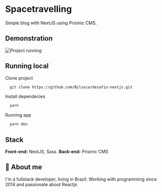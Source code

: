 
# Spacetravelling

Simple blog with NextJS using Prismic CMS.

## Demonstration

![Project running](/project-images/spacetravelling.gif)


## Running local

Clone project

```bash
  git clone https://github.com/Bilusca/desafio-nextjs.git
```

Install dependecies

```bash
  yarn
```

Running app

```bash
  yarn dev
```

## Stack

**Front-end:** NextJS, Sass.
**Back-end:** Prismic CMS

## 🚀 About me
I'm a fullstack developer, living in Brazil. Working with programming since 2014 and passionate about Reactjs

